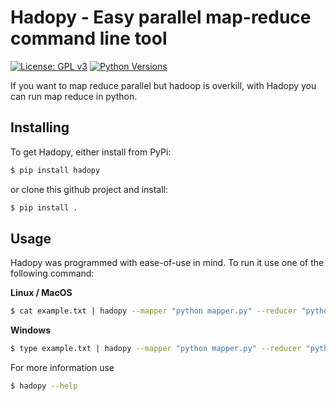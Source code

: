 # Hadopy - Easy parallel map-reduce command line tool
[![License: GPL v3](https://img.shields.io/badge/License-GPLv3-blue.svg)](https://www.gnu.org/licenses/gpl-3.0)
[![Python Versions](https://img.shields.io/pypi/pyversions/yt2mp3.svg)](https://pypi.python.org/pypi/yt2mp3/)

If you want to map reduce parallel but hadoop is overkill,
with Hadopy you can run map reduce in python. 

## Installing

To get Hadopy, either install from PyPi:
```bash
$ pip install hadopy 
```
or clone this github project and install:
```bash
$ pip install .
```

## Usage

Hadopy was programmed with ease-of-use in mind. To run it use one of the following command:

**Linux / MacOS**
```bash
$ cat example.txt | hadopy --mapper "python mapper.py" --reducer "python reducer.py"
```
**Windows** 
```sh 
$ type example.txt | hadopy --mapper "python mapper.py" --reducer "python reducer.py"
```
For more information use 
```bash
$ hadopy --help
```
